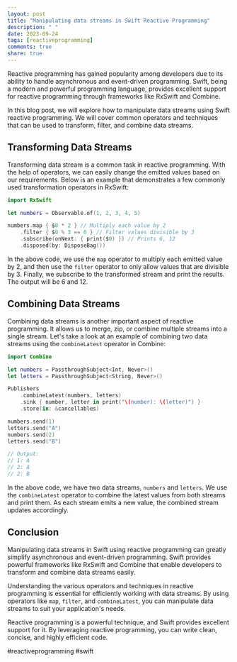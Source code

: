 ```yaml
---
layout: post
title: "Manipulating data streams in Swift Reactive Programming"
description: " "
date: 2023-09-24
tags: [reactiveprogramming]
comments: true
share: true
---
```


Reactive programming has gained popularity among developers due to its ability to handle asynchronous and event-driven programming. Swift, being a modern and powerful programming language, provides excellent support for reactive programming through frameworks like RxSwift and Combine.

In this blog post, we will explore how to manipulate data streams using Swift reactive programming. We will cover common operators and techniques that can be used to transform, filter, and combine data streams.

## Transforming Data Streams

Transforming data stream is a common task in reactive programming. With the help of operators, we can easily change the emitted values based on our requirements. Below is an example that demonstrates a few commonly used transformation operators in RxSwift:

```swift
import RxSwift

let numbers = Observable.of(1, 2, 3, 4, 5)

numbers.map { $0 * 2 } // Multiply each value by 2
    .filter { $0 % 3 == 0 } // Filter values divisible by 3
    .subscribe(onNext: { print($0) }) // Prints 6, 12
    .disposed(by: DisposeBag())
```

In the above code, we use the `map` operator to multiply each emitted value by 2, and then use the `filter` operator to only allow values that are divisible by 3. Finally, we subscribe to the transformed stream and print the results. The output will be 6 and 12.

## Combining Data Streams

Combining data streams is another important aspect of reactive programming. It allows us to merge, zip, or combine multiple streams into a single stream. Let's take a look at an example of combining two data streams using the `combineLatest` operator in Combine:

```swift
import Combine

let numbers = PassthroughSubject<Int, Never>()
let letters = PassthroughSubject<String, Never>()

Publishers
    .combineLatest(numbers, letters)
    .sink { number, letter in print("\(number): \(letter)") }
    .store(in: &cancellables)

numbers.send(1)
letters.send("A")
numbers.send(2)
letters.send("B")

// Output:
// 1: A
// 2: A
// 2: B
```

In the above code, we have two data streams, `numbers` and `letters`. We use the `combineLatest` operator to combine the latest values from both streams and print them. As each stream emits a new value, the combined stream updates accordingly.

## Conclusion

Manipulating data streams in Swift using reactive programming can greatly simplify asynchronous and event-driven programming. Swift provides powerful frameworks like RxSwift and Combine that enable developers to transform and combine data streams easily.

Understanding the various operators and techniques in reactive programming is essential for efficiently working with data streams. By using operators like `map`, `filter`, and `combineLatest`, you can manipulate data streams to suit your application's needs.

Reactive programming is a powerful technique, and Swift provides excellent support for it. By leveraging reactive programming, you can write clean, concise, and highly efficient code.

#reactiveprogramming #swift